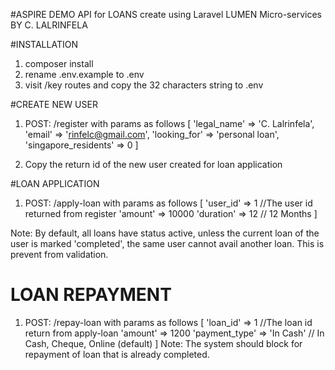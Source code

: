 #ASPIRE DEMO API for LOANS create using Laravel LUMEN Micro-services BY C. LALRINFELA

#INSTALLATION
1. composer install
2. rename .env.example to .env
3. visit /key routes and copy the 32 characters string to .env


#CREATE NEW USER
1. POST: /register with params as follows
    [
        'legal_name' => 'C. Lalrinfela',
        'email' =>  'rinfelc@gmail.com',
        'looking_for' => 'personal loan',
        'singapore_residents' => 0
    ]

2. Copy the return id of the new user created for loan application


#LOAN APPLICATION
1. POST: /apply-loan with params as follows
    [
        'user_id' => 1 //The user id returned from register
        'amount' => 10000
        'duration' => 12 // 12 Months
    ]

Note: By default, all loans have status active, unless the current loan of the user is marked 'completed', the same user cannot avail another loan. This is prevent from validation.


# LOAN REPAYMENT
1. POST: /repay-loan with params as follows
    [
        'loan_id' => 1 //The loan id return from apply-loan
        'amount' => 1200
        'payment_type' => 'In Cash' // In Cash, Cheque, Online (default)
    ]
Note: The system should block for repayment of loan that is already completed.